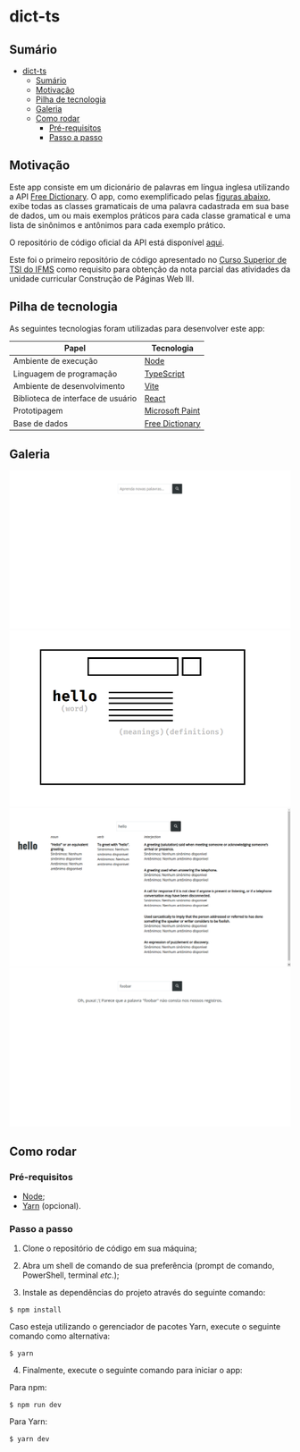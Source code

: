 # dict-ts

## Sumário

- [dict-ts](#dict-ts)
  - [Sumário](#sumário)
  - [Motivação](#motivação)
  - [Pilha de tecnologia](#pilha-de-tecnologia)
  - [Galeria](#galeria)
  - [Como rodar](#como-rodar)
    - [Pré-requisitos](#pré-requisitos)
    - [Passo a passo](#passo-a-passo)

## Motivação

Este app consiste em um dicionário de palavras em língua inglesa utilizando a API [Free Dictionary](https://dictionaryapi.dev/). O app, como exemplificado pelas [figuras abaixo](#galeria), exibe todas as classes gramaticais de uma palavra cadastrada em sua base de dados, um ou mais exemplos práticos para cada classe gramatical e uma lista de sinônimos e antônimos para cada exemplo prático.

O repositório de código oficial da API está disponível [aqui](https://github.com/meetDeveloper/freeDictionaryAPI).

Este foi o primeiro repositório de código apresentado no [Curso Superior de TSI do IFMS](https://www.ifms.edu.br/campi/campus-aquidauana/cursos/graduacao/sistemas-para-internet/sistemas-para-internet) como requisito para obtenção da nota parcial das atividades da unidade curricular Construção de Páginas Web III.

## Pilha de tecnologia

As seguintes tecnologias foram utilizadas para desenvolver este app:

| Papel | Tecnologia |
|-|-|
| Ambiente de execução | [Node](https://nodejs.org/en/) |
| Linguagem de programação | [TypeScript](https://www.typescriptlang.org/) |
| Ambiente de desenvolvimento | [Vite](https://vitejs.dev/) |
| Biblioteca de interface de usuário | [React](https://pt-br.reactjs.org/) |
| Prototipagem | [Microsoft Paint](https://apps.microsoft.com/store/detail/paint-3d/9NBLGGH5FV99?hl=pt-br&gl=br) |
| Base de dados | [Free Dictionary](https://dictionaryapi.dev/) |

## Galeria

![Página inicial](./docs/home-page.png)
![Protótipo de baixa fidelidade produzido com a ferramenta Microsoft Paint](./docs/low-quality-mockup.png)
![Definições da palavra "hello"](./docs/hello-word-definitions.png)
![Palavra não encontrada](./docs/word-not-found.png)

## Como rodar

### Pré-requisitos

- [Node](https://nodejs.org/en/download/);
- [Yarn](https://yarnpkg.com/) (opcional).

### Passo a passo

1. Clone o repositório de código em sua máquina;
   
2. Abra um shell de comando de sua preferência (prompt de comando, PowerShell, terminal _etc_.);
   
3. Instale as dependências do projeto através do seguinte comando:

```console
$ npm install
```

Caso esteja utilizando o gerenciador de pacotes Yarn, execute o seguinte comando como alternativa:

```console
$ yarn
```

4. Finalmente, execute o seguinte comando para iniciar o app:

Para npm:

```console
$ npm run dev
```

Para Yarn:

```console
$ yarn dev
```